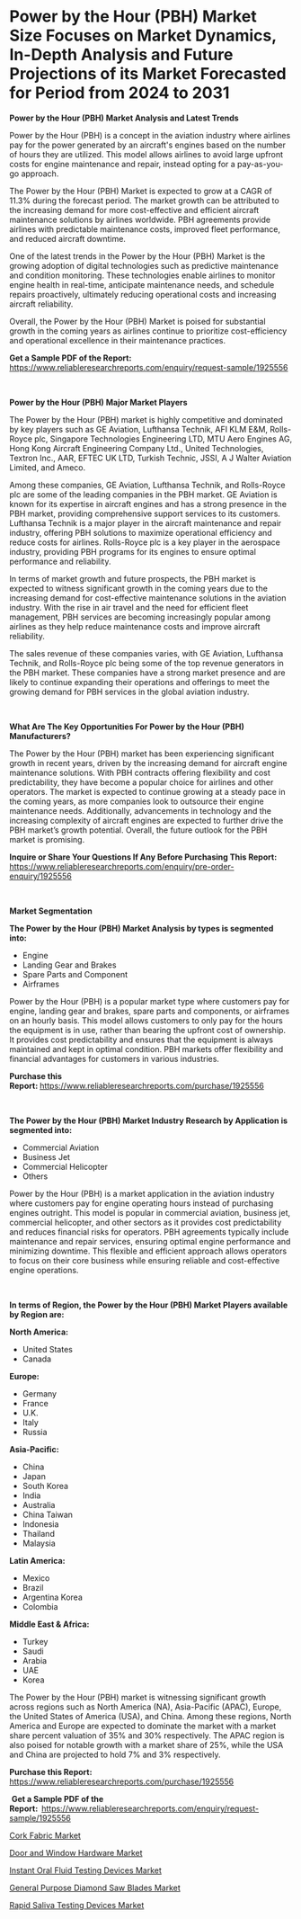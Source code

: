 <p><h1>Power by the Hour (PBH) Market Size Focuses on Market Dynamics, In-Depth Analysis and Future Projections of its Market Forecasted for Period from 2024 to 2031</h1></p><p><strong>Power by the Hour (PBH) Market Analysis and Latest Trends</strong></p>
<p><p>Power by the Hour (PBH) is a concept in the aviation industry where airlines pay for the power generated by an aircraft's engines based on the number of hours they are utilized. This model allows airlines to avoid large upfront costs for engine maintenance and repair, instead opting for a pay-as-you-go approach.</p><p>The Power by the Hour (PBH) Market is expected to grow at a CAGR of 11.3% during the forecast period. The market growth can be attributed to the increasing demand for more cost-effective and efficient aircraft maintenance solutions by airlines worldwide. PBH agreements provide airlines with predictable maintenance costs, improved fleet performance, and reduced aircraft downtime.</p><p>One of the latest trends in the Power by the Hour (PBH) Market is the growing adoption of digital technologies such as predictive maintenance and condition monitoring. These technologies enable airlines to monitor engine health in real-time, anticipate maintenance needs, and schedule repairs proactively, ultimately reducing operational costs and increasing aircraft reliability.</p><p>Overall, the Power by the Hour (PBH) Market is poised for substantial growth in the coming years as airlines continue to prioritize cost-efficiency and operational excellence in their maintenance practices.</p></p>
<p><strong>Get a Sample PDF of the Report:&nbsp;</strong> <a href="https://www.reliableresearchreports.com/enquiry/request-sample/1925556">https://www.reliableresearchreports.com/enquiry/request-sample/1925556</a></p>
<p>&nbsp;</p>
<p><strong>Power by the Hour (PBH) Major Market Players</strong></p>
<p><p>The Power by the Hour (PBH) market is highly competitive and dominated by key players such as GE Aviation, Lufthansa Technik, AFI KLM E&M, Rolls-Royce plc, Singapore Technologies Engineering LTD, MTU Aero Engines AG, Hong Kong Aircraft Engineering Company Ltd., United Technologies, Textron Inc., AAR, EFTEC UK LTD, Turkish Technic, JSSI, A J Walter Aviation Limited, and Ameco. </p><p>Among these companies, GE Aviation, Lufthansa Technik, and Rolls-Royce plc are some of the leading companies in the PBH market. GE Aviation is known for its expertise in aircraft engines and has a strong presence in the PBH market, providing comprehensive support services to its customers. Lufthansa Technik is a major player in the aircraft maintenance and repair industry, offering PBH solutions to maximize operational efficiency and reduce costs for airlines. Rolls-Royce plc is a key player in the aerospace industry, providing PBH programs for its engines to ensure optimal performance and reliability.</p><p>In terms of market growth and future prospects, the PBH market is expected to witness significant growth in the coming years due to the increasing demand for cost-effective maintenance solutions in the aviation industry. With the rise in air travel and the need for efficient fleet management, PBH services are becoming increasingly popular among airlines as they help reduce maintenance costs and improve aircraft reliability.</p><p>The sales revenue of these companies varies, with GE Aviation, Lufthansa Technik, and Rolls-Royce plc being some of the top revenue generators in the PBH market. These companies have a strong market presence and are likely to continue expanding their operations and offerings to meet the growing demand for PBH services in the global aviation industry.</p></p>
<p>&nbsp;</p>
<p><strong>What Are The Key Opportunities For Power by the Hour (PBH) Manufacturers?</strong></p>
<p><p>The Power by the Hour (PBH) market has been experiencing significant growth in recent years, driven by the increasing demand for aircraft engine maintenance solutions. With PBH contracts offering flexibility and cost predictability, they have become a popular choice for airlines and other operators. The market is expected to continue growing at a steady pace in the coming years, as more companies look to outsource their engine maintenance needs. Additionally, advancements in technology and the increasing complexity of aircraft engines are expected to further drive the PBH market’s growth potential. Overall, the future outlook for the PBH market is promising.</p></p>
<p><strong>Inquire or Share Your Questions If Any Before Purchasing This Report:</strong> <a href="https://www.reliableresearchreports.com/enquiry/pre-order-enquiry/1925556">https://www.reliableresearchreports.com/enquiry/pre-order-enquiry/1925556</a></p>
<p>&nbsp;</p>
<p><strong>Market Segmentation</strong></p>
<p><strong>The Power by the Hour (PBH) Market Analysis by types is segmented into:</strong></p>
<p><ul><li>Engine</li><li>Landing Gear and Brakes</li><li>Spare Parts and Component</li><li>Airframes</li></ul></p>
<p><p>Power by the Hour (PBH) is a popular market type where customers pay for engine, landing gear and brakes, spare parts and components, or airframes on an hourly basis. This model allows customers to only pay for the hours the equipment is in use, rather than bearing the upfront cost of ownership. It provides cost predictability and ensures that the equipment is always maintained and kept in optimal condition. PBH markets offer flexibility and financial advantages for customers in various industries.</p></p>
<p><strong>Purchase this Report:&nbsp;</strong><a href="https://www.reliableresearchreports.com/purchase/1925556">https://www.reliableresearchreports.com/purchase/1925556</a></p>
<p>&nbsp;</p>
<p><strong>The Power by the Hour (PBH) Market Industry Research by Application is segmented into:</strong></p>
<p><ul><li>Commercial Aviation</li><li>Business Jet</li><li>Commercial Helicopter</li><li>Others</li></ul></p>
<p><p>Power by the Hour (PBH) is a market application in the aviation industry where customers pay for engine operating hours instead of purchasing engines outright. This model is popular in commercial aviation, business jet, commercial helicopter, and other sectors as it provides cost predictability and reduces financial risks for operators. PBH agreements typically include maintenance and repair services, ensuring optimal engine performance and minimizing downtime. This flexible and efficient approach allows operators to focus on their core business while ensuring reliable and cost-effective engine operations.</p></p>
<p>&nbsp;</p>
<p><strong>In terms of Region, the Power by the Hour (PBH) Market Players available by Region are:</strong></p>
<p>
    <p> <strong> North America: </strong>
        <ul>
            <li>United States</li>
            <li>Canada</li>
        </ul>
        </p> 
    <p> <strong> Europe: </strong>
        <ul>
            <li>Germany</li>
            <li>France</li>
            <li>U.K.</li>
            <li>Italy</li>
            <li>Russia</li>
        </ul>
        </p> 
    <p> <strong> Asia-Pacific: </strong>
        <ul>
            <li>China</li>
            <li>Japan</li>
            <li>South Korea</li>
            <li>India</li>
            <li>Australia</li>
            <li>China Taiwan</li>
            <li>Indonesia</li>
            <li>Thailand</li>
            <li>Malaysia</li>
        </ul>
        </p> 
    <p> <strong> Latin America: </strong>
        <ul>
            <li>Mexico</li>
            <li>Brazil</li>
            <li>Argentina Korea</li>
            <li>Colombia</li>
        </ul>
        </p> 
    <p> <strong> Middle East & Africa: </strong>
        <ul>
            <li>Turkey</li>
            <li>Saudi</li>
            <li>Arabia</li>
            <li>UAE</li>
            <li>Korea</li>
        </ul>
    </p>
    </p>
<p><p>The Power by the Hour (PBH) market is witnessing significant growth across regions such as North America (NA), Asia-Pacific (APAC), Europe, the United States of America (USA), and China. Among these regions, North America and Europe are expected to dominate the market with a market share percent valuation of 35% and 30% respectively. The APAC region is also poised for notable growth with a market share of 25%, while the USA and China are projected to hold 7% and 3% respectively.</p></p>
<p><strong>Purchase this Report: </strong><a href="https://www.reliableresearchreports.com/purchase/1925556">https://www.reliableresearchreports.com/purchase/1925556</a></p>
<p>&nbsp;<strong>Get a Sample PDF of the Report:&nbsp;&nbsp;</strong><a href="https://www.reliableresearchreports.com/enquiry/request-sample/1925556">https://www.reliableresearchreports.com/enquiry/request-sample/1925556</a></p>
<p><strong></strong></p>
<p><p><a href="https://view.publitas.com/reportprime-1/cork-fabric-market-offers-provide-insightful-data-for-the-time-period-from-2024-to-2031-and-also-provide-analysis-based-on-application-type-and-region/">Cork Fabric Market</a></p><p><a href="https://view.publitas.com/reportprime-1/door-and-window-hardware-market-dynamics-2024-2031-also-about-its-market-trends-projections-and-opportunities/">Door and Window Hardware Market</a></p><p><a href="https://carnation-joke-41f.notion.site/Instant-Oral-Fluid-Testing-Devices-Market-Size-Furnishes-Valuable-Information-Encompassing-Market-Sh-75e155e0470a44e1b33ef40c40c23cf9">Instant Oral Fluid Testing Devices Market</a></p><p><a href="https://extreme-scabiosa-c81.notion.site/General-Purpose-Diamond-Saw-Blades-Market-Challenges-Opportunities-and-Growth-Drivers-and-Major-M-f9f82f8baf9b49b7b359a72511695749">General Purpose Diamond Saw Blades Market</a></p><p><a href="https://adventurous-uranium-ef9.notion.site/Decoding-the-Rapid-Saliva-Testing-Devices-Market-A-Deep-Dive-into-the-Latest-Market-Trends-Market--d50dacadb36d4c1bb452584e9a23adff">Rapid Saliva Testing Devices Market</a></p></p>